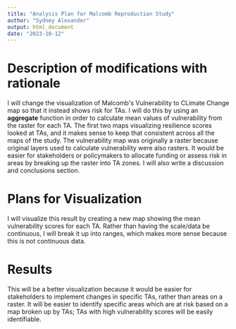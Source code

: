 ```yaml
---
title: "Analysis Plan for Malcomb Reproduction Study"
author: "Sydney Alexander"
output: html_document
date: "2023-10-12"
---
```


# Description of modifications with rationale

I will change the visualization of Malcomb's Vulnerability to CLimate Change map so that it instead shows risk for TAs.
I will do this by using an **aggregate** function in order to calculate mean values of vulnerability from the raster for each TA.
The first two maps visualizing resilience scores looked at TAs, and it makes sense to keep that consistent across all the maps of the study.
The vulnerability map was originally a raster because original layers used to calculate vulnerability were also rasters.
It would be easier for stakeholders or policymakers to allocate funding or assess risk in areas by breaking up the raster into TA zones. 
I will also write a discussion and conclusions section. 


# Plans for Visualization
I will visualize this result by creating a new map showing the mean vulnerability scores for each TA. Rather than having the scale/data be continuous, I will break it up into ranges, which makes more sense because this is not continuous data. 

# Results
This will be a better visualization because it would be easier for stakeholders to implement changes in specific TAs, rather than areas on a raster. It will be easier to identify specific areas which are at risk based on a map broken up by TAs; TAs with high vulnerability scores will be easily identifiable. 
